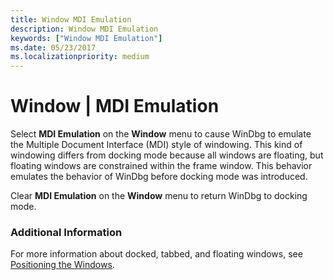 ```yaml
---
title: Window MDI Emulation
description: Window MDI Emulation
keywords: ["Window MDI Emulation"]
ms.date: 05/23/2017
ms.localizationpriority: medium
---
```


# Window | MDI Emulation


Select **MDI Emulation** on the **Window** menu to cause WinDbg to emulate the Multiple Document Interface (MDI) style of windowing. This kind of windowing differs from docking mode because all windows are floating, but floating windows are constrained within the frame window. This behavior emulates the behavior of WinDbg before docking mode was introduced.

Clear **MDI Emulation** on the **Window** menu to return WinDbg to docking mode.

### <span id="additional_information"></span><span id="ADDITIONAL_INFORMATION"></span>Additional Information

For more information about docked, tabbed, and floating windows, see [Positioning the Windows](positioning-the-windows.md).

 

 





